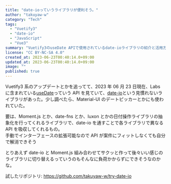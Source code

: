 ```yaml
---
title: "date-ioっていうライブラリが便利そう。"
author: "takuyaw-w"
category: "Tech"
tags:
  - "Vuetify3"
  - "date-io"
  - "JavaScript"
  - "Vue3"
summary: "Vuetify3のuseDate APIで使用されているdate-ioライブラリの紹介と活用方法。"
license: "CC BY-NC-SA 4.0"
created_at: 2023-06-23T00:40:14.0+09:00
updated_at: 2023-06-23T00:40:14.0+09:00
image: ""
published: true
---
```


Vuetify3 系のアップデートとかを追ってて、2023 年 06 月 23 日現在、Labs に含まれている[useDate](https://vuetifyjs.com/en/features/dates/)っていう API を見ていて、[date-io](https://github.com/dmtrKovalenko/date-io)という見慣れないライブラリがあった。少し調べたら、Material-UI のデートピッカーとかにも使われていた。

要は、Moment.js とか、date-fns とか、luxon とかの日付操作ライブラリの抽象化を行ってくれるライブラリで、date-io を通すことで各ライブラリで異なる API を吸収してくれるもの。  
手動でインターフェースの拡張可能なので API が案件にフィットしなくても自分で解消できそう

とりあえず date-io と Moment.js 組み合わせてサクッと作って後々いい感じのライブラリに切り替えるっていうのもそんなに負荷かからずにできそうなのかな。

試したリポジトリ: <https://github.com/takuyaw-w/try-date-io>
